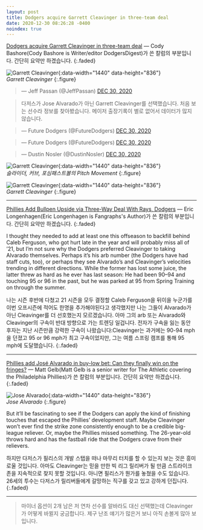 ```yaml
---
layout: post
title: Dodgers acquire Garrett Cleavinger in three-team deal
date: 2020-12-30 08:26:28 -0400
noindex: true
---
```


[Dodgers acquire Garrett Cleavinger in three-team deal](http://dodgersdigest.com/2020/12/21/dodgers-have-interest-in-ryne-stanek-who-could-thrive-with-a-couple-changes/) &mdash; Cody Bashore(Cody Bashore is Writer/editor DodgersDigest)가 쓴 칼럼의 부분입니다. 간단히 요약만 하겠습니다.
{:.faded}

![Garrett Cleavinger](http://dodgersdigest.com/wp-content/uploads/2020/12/Cleavinger.jpg){:data-width="1440" data-height="836"}   
*Garrett Cleavinger*
{:.figure}

<script async src="//platform.twitter.com/widgets.js" charset="utf-8"></script>
<blockquote class="twitter-tweet" data-lang="en">
  &mdash; Jeff Passan (@JeffPassan)
  <a href="https://twitter.com/JeffPassan/status/1343988680785059843">DEC 30, 2020</a>
</blockquote>

> 다저스가 Jose Alvarado가 아닌 Garrett Cleavinger를 선택했습니다. 처음 보는 선수라 정보를 찾아봤습니다. 메이저 출장기록이 별로 없어서 데이터가 많지 않습니다.

<script async src="//platform.twitter.com/widgets.js" charset="utf-8"></script>
<blockquote class="twitter-tweet" data-lang="en">
  &mdash; Future Dodgers (@FutureDodgers)
  <a href="https://twitter.com/FutureDodgers/status/1343995412202438657">DEC 30, 2020</a>
</blockquote>

<script async src="//platform.twitter.com/widgets.js" charset="utf-8"></script>
<blockquote class="twitter-tweet" data-lang="en">
  &mdash; Future Dodgers (@FutureDodgers)
  <a href="https://twitter.com/FutureDodgers/status/1343997251673149440">DEC 30, 2020</a>
</blockquote>

<script async src="//platform.twitter.com/widgets.js" charset="utf-8"></script>
<blockquote class="twitter-tweet" data-lang="en">
  &mdash; Dustin Nosler (@DustinNosler)
  <a href="https://twitter.com/DustinNosler/status/1343991480793219072">DEC 30, 2020</a>
</blockquote>

![Garrett Cleavinger](http://dodgersdigest.com/wp-content/uploads/2020/12/GArrettMovement.jpg){:data-width="1440" data-height="836"}   
*슬라이더, 커브, 포심패스트볼의 Pitch Movement*
{:.figure}

![Garrett Cleavinger](https://cdn.theathletic.com/app/uploads/2020/12/29160016/USATSI_14101176-2048x1365.jpg){:data-width="1440" data-height="836"}   
*Garrett Cleavinger*
{:.figure}

---

[Phillies Add Bullpen Upside via Three-Way Deal With Rays, Dodgers](https://blogs.fangraphs.com/phillies-add-bullpen-upside-via-three-way-deal-with-rays-dodgers/) &mdash; Eric Longenhagen(Eric Longenhagen is Fangraphs's Author)가 쓴 칼럼의 부분입니다. 간단히 요약만 하겠습니다.
{:.faded}

I thought they needed to add at least one this offseason to backfill behind Caleb Ferguson, who got hurt late in the year and will probably miss all of ’21, but I’m not sure why the Dodgers preferred Cleavinger to taking Alvarado themselves. Perhaps it’s his arb number (the Dodgers have had staff cuts, too), or perhaps they see Alvarado’s and Cleavinger’s velocities trending in different directions. While the former has lost some juice, the latter threw as hard as he ever has last season: He had been 90–94 and touching 95 or 96 in the past, but he was parked at 95 from Spring Training on through the summer.

나는 시즌 후반에 다쳤고 21 시즌을 모두 결정할 Caleb Ferguson을 뒤이을 누군가를 이번 오프시즌에 적어도 한명을 추가해야된다고 생각했지만 나는 그들이 Alvarado가 아닌  Cleavinger를 더 선호했는지 모르겠습니다. 아마 그의 arb 또는 Alvarado와 Cleavinger의 구속이 반대 방향으로 가는 트렌딩 일겁니다. 전자가 구속을 잃는 동안 후자는 지난 시즌만큼 강력한 구속이 나왔습니다:Cleavinger는 과거에는 90-94 mph을 던졌고 95 or 96 mph가 최고 구속이었지만, 그는 여름 스프링 캠프를 통해 95 mph에 도달했습니다.
{:.faded}

---

[Phillies add José Alvarado in buy-low bet: Can they finally win on the fringes?](https://theathletic.com/2291392/2020/12/29/phillies-trade-jose-alvarado-garrett-cleavinger/) &mdash; Matt Gelb(Matt Gelb is a senior writer for The Athletic covering the Philadelphia Phillies)가 쓴 칼럼의 부분입니다. 간단히 요약만 하겠습니다.
{:.faded}

![Jose Alvarado](https://cdn.theathletic.com/app/uploads/2020/12/29155836/GettyImages-1227833473-1024x683.jpg){:data-width="1440" data-height="836"}   
*Jose Alvarado*
{:.figure}

But it’ll be fascinating to see if the Dodgers can apply the kind of finishing touches that escaped the Phillies’ development staff. Maybe Cleavinger won’t ever find the strike zone consistently enough to be a credible big-league reliever. Or, maybe the Phillies missed something. The 26-year-old throws hard and has the fastball ride that the Dodgers crave from their relievers.

하지만 다저스가 필리스의 개발 스탭을 떠나 마무리 터치를 할 수 있는지 보는 것은 흥미로울 것입니다. 아마도 Cleavinger는 믿을 만한 빅 리그 릴리버가 될 만큼 스트라이크 존을 지속적으로 찾지 못할 것입니다. 아니면 필리스가 뭔가를 놓쳤을 수도 있습니다. 26세의 투수는 다저스가 릴리버들에게 갈망하는 직구를 갖고 있고 강하게 던집니다.
{:.faded}

---

> 마이너 옵션이 2개 남은 저 연차 선수를 알바라도 대신 선택했는데 Cleavinger가 어떻게 바뀔지 궁금합니다. 제구 난조 얘기가 많은거 보니 아직 손볼게 많아 보입니다.
